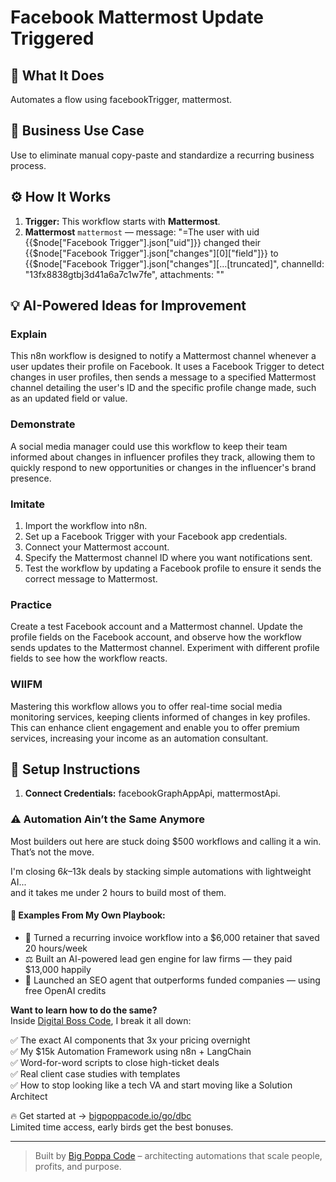 # Facebook Mattermost Update Triggered
  ## 🚀 What It Does
  Automates a flow using facebookTrigger, mattermost.
  
  ## 💼 Business Use Case
  Use to eliminate manual copy-paste and standardize a recurring business process.
  
  ## ⚙️ How It Works
  1. **Trigger:** This workflow starts with **Mattermost**.
  2. **Mattermost** `mattermost` — message: "=The user with uid {{$node["Facebook Trigger"].json["uid"]}} changed their {{$node["Facebook Trigger"].json["changes"][0]["field"]}} to {{$node["Facebook Trigger"].json["changes"][…[truncated]", channelId: "13fx8838gtbj3d41a6a7c1w7fe", attachments: ""
  
  ## 💡 AI-Powered Ideas for Improvement
  ### Explain
This n8n workflow is designed to notify a Mattermost channel whenever a user updates their profile on Facebook. It uses a Facebook Trigger to detect changes in user profiles, then sends a message to a specified Mattermost channel detailing the user's ID and the specific profile change made, such as an updated field or value.

### Demonstrate
A social media manager could use this workflow to keep their team informed about changes in influencer profiles they track, allowing them to quickly respond to new opportunities or changes in the influencer's brand presence.

### Imitate
1. Import the workflow into n8n.
2. Set up a Facebook Trigger with your Facebook app credentials.
3. Connect your Mattermost account.
4. Specify the Mattermost channel ID where you want notifications sent.
5. Test the workflow by updating a Facebook profile to ensure it sends the correct message to Mattermost.

### Practice
Create a test Facebook account and a Mattermost channel. Update the profile fields on the Facebook account, and observe how the workflow sends updates to the Mattermost channel. Experiment with different profile fields to see how the workflow reacts.

### WIIFM
Mastering this workflow allows you to offer real-time social media monitoring services, keeping clients informed of changes in key profiles. This can enhance client engagement and enable you to offer premium services, increasing your income as an automation consultant.
  
  ## 🔧 Setup Instructions
  1. **Connect Credentials:** facebookGraphAppApi, mattermostApi.
  
### ⚠️ Automation Ain’t the Same Anymore

Most builders out here are stuck doing $500 workflows and calling it a win.  
That’s not the move.  

I'm closing $6k–$13k deals by stacking simple automations with lightweight AI...  
and it takes me under 2 hours to build most of them.

#### 🧠 Examples From My Own Playbook:
- 🔁 Turned a recurring invoice workflow into a $6,000 retainer that saved 20 hours/week  
- ⚖️ Built an AI-powered lead gen engine for law firms — they paid $13,000 happily  
- 🚀 Launched an SEO agent that outperforms funded companies — using free OpenAI credits  

**Want to learn how to do the same?**  
Inside [Digital Boss Code](https://bigpoppacode.io/go/dbc), I break it all down:

✅ The exact AI components that 3x your pricing overnight  
✅ My $15k Automation Framework using n8n + LangChain  
✅ Word-for-word scripts to close high-ticket deals  
✅ Real client case studies with templates  
✅ How to stop looking like a tech VA and start moving like a Solution Architect  

🔥 Get started at → [bigpoppacode.io/go/dbc](https://bigpoppacode.io/go/dbc)  
Limited time access, early birds get the best bonuses.

---
> Built by [Big Poppa Code](https://bigpoppacode.io) – architecting automations that scale people, profits, and purpose.
  